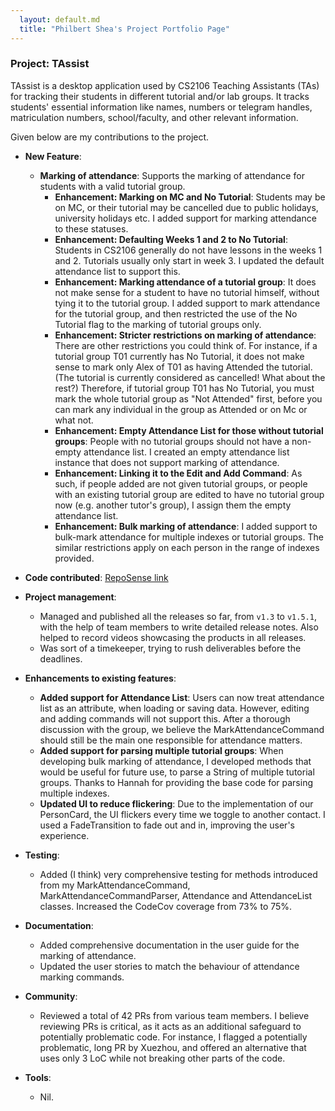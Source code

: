 ```yaml
---
  layout: default.md
  title: "Philbert Shea's Project Portfolio Page"
---
```


### Project: TAssist

TAssist is a desktop application used by CS2106 Teaching Assistants (TAs) for tracking their students in different
tutorial and/or lab groups. It tracks students' essential information like names, numbers or telegram handles,
matriculation numbers, school/faculty, and other relevant information.

Given below are my contributions to the project.

* **New Feature**:
  * **Marking of attendance**: Supports the marking of attendance for students with a valid tutorial group.
    * **Enhancement: Marking on MC and No Tutorial**: Students may be on MC, or their tutorial may be cancelled due
    to public holidays, university holidays etc. I added support for marking attendance to these statuses.
    * **Enhancement: Defaulting Weeks 1 and 2 to No Tutorial**: Students in CS2106 generally do not have lessons
    in the weeks 1 and 2. Tutorials usually only start in week 3. I updated the default attendance list to support this.
    * **Enhancement: Marking attendance of a tutorial group**: It does not make sense for a student to have no tutorial
    himself, without tying it to the tutorial group. I added support to mark attendance for the tutorial group,
    and then restricted the use of the No Tutorial flag to the marking of tutorial groups only.
    * **Enhancement: Stricter restrictions on marking of attendance**: There are other restrictions you could think of.
    For instance, if a tutorial group T01 currently has No Tutorial, it does not make sense to mark only Alex of T01
    as having Attended the tutorial. (The tutorial is currently considered as cancelled! What about the rest?)
    Therefore, if tutorial group T01 has No Tutorial, you must mark the whole tutorial group as "Not Attended" first,
    before you can mark any individual in the group as Attended or on Mc or what not.
    * **Enhancement: Empty Attendance List for those without tutorial groups**: People with no tutorial groups should
    not have a non-empty attendance list. I created an empty attendance list instance that does not support marking of
    attendance.
    * **Enhancement: Linking it to the Edit and Add Command**: As such, if people added are not given tutorial groups,
    or people with an existing tutorial group are edited to have no tutorial group now (e.g. another tutor's group),
    I assign them the empty attendance list.
    * **Enhancement: Bulk marking of attendance**: I added support to bulk-mark attendance for multiple indexes or tutorial groups.
    The similar restrictions apply on each person in the range of indexes provided.

* **Code contributed**: [RepoSense link]()

* **Project management**:
  * Managed and published all the releases so far, from `v1.3` to `v1.5.1`, with the help of team members to write detailed
  release notes. Also helped to record videos showcasing the products in all releases.
  * Was sort of a timekeeper, trying to rush deliverables before the deadlines.

* **Enhancements to existing features**:
  * **Added support for Attendance List**: Users can now treat attendance list as an attribute, when loading or saving data.
  However, editing and adding commands will not support this. After a thorough discussion with the group, we believe the
  MarkAttendanceCommand should still be the main one responsible for attendance matters.
  * **Added support for parsing multiple tutorial groups**: When developing bulk marking of attendance, I developed methods
  that would be useful for future use, to parse a String of multiple tutorial groups. Thanks to Hannah for providing
  the base code for parsing multiple indexes.
  * **Updated UI to reduce flickering**: Due to the implementation of our PersonCard, the UI flickers every time
  we toggle to another contact. I used a FadeTransition to fade out and in, improving the user's experience.

* **Testing**:
  * Added (I think) very comprehensive testing for methods introduced from my MarkAttendanceCommand, MarkAttendanceCommandParser,
  Attendance and AttendanceList classes. Increased the CodeCov coverage from 73% to 75%.

* **Documentation**:
  * Added comprehensive documentation in the user guide for the marking of attendance.
  * Updated the user stories to match the behaviour of attendance marking commands.

* **Community**:
  * Reviewed a total of 42 PRs from various team members. I believe reviewing PRs is critical, as it acts as
  an additional safeguard to potentially problematic code. For instance, I flagged a potentially problematic, long
  PR by Xuezhou, and offered an alternative that uses only 3 LoC while not breaking other parts of the code.

* **Tools**:
  * Nil.
